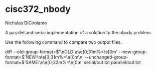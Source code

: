 # cisc372_nbody

Nicholas DiGirolamo

A parallel and serial implementation of a solution to the nbody problem.

Use the following command to compare two output files.

diff --old-group-format=$'\nOLD:\n\e[0;31m%<\e[0m' --new-group-format=$'NEW:\n\e[0;31m%>\e[0m\n' --unchanged-group-format=$'SAME:\n\e[0;32m%=\e[0m' serial/out.txt parallel/out.txt
